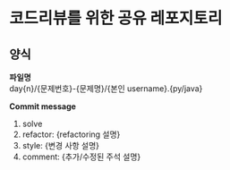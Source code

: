 # 코드리뷰를 위한 공유 레포지토리

## 양식
**파일명**\
day{n}/{문제번호}-{문제명}/{본인 username}.{py/java}

**Commit message**
1. solve
2. refactor: {refactoring 설명}
3. style: {변경 사항 설명}
4. comment: {추가/수정된 주석 설명}
